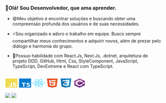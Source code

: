 

### 👋Olá! Sou Desenvolvedor, que ama aprender.

- 😄Meu objetivo é encontrar soluções e buscando obter uma compreensão profunda dos usuários e de suas necessidades.

- ⚡Sou organizado e adoro o trabalho em equipe. Busco sempre compartilhar meus conhecimentos e adquirir novos, além de prezar pelo diálogo e harmonia do grupo.

- 🤔Possuo habilidade com React.Js, Next.Js, .dotnet, arquitetura de projeto DDD, GitHub, Html, Css, StyleComponent, JavaScript, TypeScript, DevExtreme e React com TypeScript.
 
<div style="display: inline_block"><br>
  <img align="center" alt="Wisly-Js" height="30" width="40" src="https://raw.githubusercontent.com/devicons/devicon/master/icons/javascript/javascript-plain.svg">
  <img align="center" alt="Wisly-Ts" height="30" width="40" src="https://raw.githubusercontent.com/devicons/devicon/master/icons/typescript/typescript-plain.svg">
  <img align="center" alt="Wisly-React" height="30" width="40" src="https://raw.githubusercontent.com/devicons/devicon/master/icons/react/react-original.svg">
  <img align="center" alt="Wisly-HTML" height="30" width="40" src="https://raw.githubusercontent.com/devicons/devicon/master/icons/html5/html5-original.svg">
  <img align="center" alt="Wisly-CSS" height="30" width="40" src="https://raw.githubusercontent.com/devicons/devicon/master/icons/css3/css3-original.svg">
  <img align="center" alt="Wisly-Csharp" height="30" width="40" src="https://raw.githubusercontent.com/devicons/devicon/master/icons/csharp/csharp-original.svg">
</div>
 <br>
<div style="display="flex"; alignItems="center"; justifyContent="center";>
  <a href = "mailto:wislysantos@gmail.com"><img src="https://img.shields.io/badge/-Gmail-%23333?style=for-the-badge&logo=gmail&logoColor=white" target="_blank"></a>
  <a href="https://www.linkedin.com/in/wisly-santos-2172501a3/" target="_blank"><img src="https://img.shields.io/badge/-LinkedIn-%230077B5?style=for-the-badge&logo=linkedin&logoColor=white" target="_blank"></a> 
 </div>
